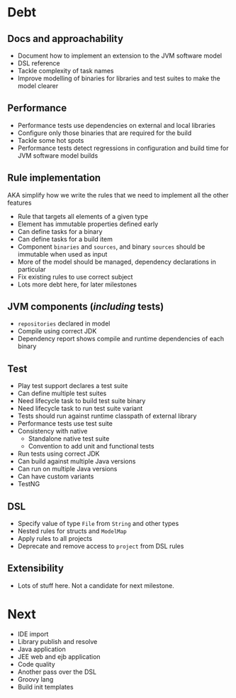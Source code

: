 # Debt

## Docs and approachability

- Document how to implement an extension to the JVM software model
- DSL reference
- Tackle complexity of task names
- Improve modelling of binaries for libraries and test suites to make the model clearer 

## Performance

- Performance tests use dependencies on external and local libraries
- Configure only those binaries that are required for the build
- Tackle some hot spots
- Performance tests detect regressions in configuration and build time for JVM software model builds

## Rule implementation

AKA simplify how we write the rules that we need to implement all the other features

- Rule that targets all elements of a given type
- Element has immutable properties defined early
- Can define tasks for a binary
- Can define tasks for a build item
- Component `binaries` and `sources`, and binary `sources` should be immutable when used as input
- More of the model should be managed, dependency declarations in particular
- Fix existing rules to use correct subject
- Lots more debt here, for later milestones

## JVM components (_including_ tests)

- `repositories` declared in model
- Compile using correct JDK
- Dependency report shows compile and runtime dependencies of each binary

## Test 

- Play test support declares a test suite
- Can define multiple test suites
- Need lifecycle task to build test suite binary
- Need lifecycle task to run test suite variant
- Tests should run against runtime classpath of external library
- Performance tests use test suite
- Consistency with native
    - Standalone native test suite
    - Convention to add unit and functional tests
- Run tests using correct JDK
- Can build against multiple Java versions
- Can run on multiple Java versions
- Can have custom variants
- TestNG

## DSL 

- Specify value of type `File` from `String` and other types
- Nested rules for structs and `ModelMap`
- Apply rules to all projects
- Deprecate and remove access to `project` from DSL rules

## Extensibility

- Lots of stuff here. Not a candidate for next milestone.

# Next

- IDE import
- Library publish and resolve
- Java application
- JEE web and ejb application
- Code quality
- Another pass over the DSL
- Groovy lang
- Build init templates
